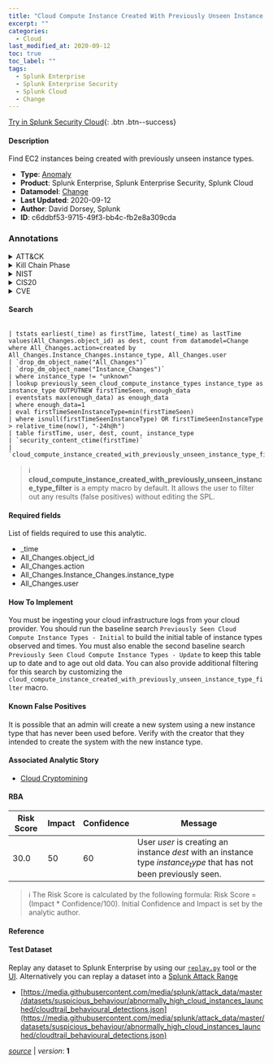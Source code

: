```yaml
---
title: "Cloud Compute Instance Created With Previously Unseen Instance Type"
excerpt: ""
categories:
  - Cloud
last_modified_at: 2020-09-12
toc: true
toc_label: ""
tags:
  - Splunk Enterprise
  - Splunk Enterprise Security
  - Splunk Cloud
  - Change
---
```




[Try in Splunk Security Cloud](https://www.splunk.com/en_us/cyber-security.html){: .btn .btn--success}

#### Description

Find EC2 instances being created with previously unseen instance types.

- **Type**: [Anomaly](https://github.com/splunk/security_content/wiki/Detection-Analytic-Types)
- **Product**: Splunk Enterprise, Splunk Enterprise Security, Splunk Cloud
- **Datamodel**: [Change](https://docs.splunk.com/Documentation/CIM/latest/User/Change)
- **Last Updated**: 2020-09-12
- **Author**: David Dorsey, Splunk
- **ID**: c6ddbf53-9715-49f3-bb4c-fb2e8a309cda

### Annotations
<details>
  <summary>ATT&CK</summary>

<div markdown="1">
</div>
</details>


<details>
  <summary>Kill Chain Phase</summary>

<div markdown="1">

* Actions on Objectives


</div>
</details>


<details>
  <summary>NIST</summary>

<div markdown="1">

* ID.AM



</div>
</details>

<details>
  <summary>CIS20</summary>

<div markdown="1">

* CIS 1



</div>
</details>

<details>
  <summary>CVE</summary>

<div markdown="1">


</div>
</details>


#### Search

```

| tstats earliest(_time) as firstTime, latest(_time) as lastTime values(All_Changes.object_id) as dest, count from datamodel=Change where All_Changes.action=created by All_Changes.Instance_Changes.instance_type, All_Changes.user 
| `drop_dm_object_name("All_Changes")` 
| `drop_dm_object_name("Instance_Changes")` 
| where instance_type != "unknown" 
| lookup previously_seen_cloud_compute_instance_types instance_type as instance_type OUTPUTNEW firstTimeSeen, enough_data 
| eventstats max(enough_data) as enough_data 
| where enough_data=1 
| eval firstTimeSeenInstanceType=min(firstTimeSeen) 
| where isnull(firstTimeSeenInstanceType) OR firstTimeSeenInstanceType > relative_time(now(), "-24h@h") 
| table firstTime, user, dest, count, instance_type 
| `security_content_ctime(firstTime)` 
| `cloud_compute_instance_created_with_previously_unseen_instance_type_filter`
```

> :information_source:
> **cloud_compute_instance_created_with_previously_unseen_instance_type_filter** is a empty macro by default. It allows the user to filter out any results (false positives) without editing the SPL.



#### Required fields
List of fields required to use this analytic.
* _time
* All_Changes.object_id
* All_Changes.action
* All_Changes.Instance_Changes.instance_type
* All_Changes.user



#### How To Implement
You must be ingesting your cloud infrastructure logs from your cloud provider. You should run the baseline search `Previously Seen Cloud Compute Instance Types - Initial` to build the initial table of instance types observed and times. You must also enable the second baseline search `Previously Seen Cloud Compute Instance Types - Update` to keep this table up to date and to age out old data. You can also provide additional filtering for this search by customizing the `cloud_compute_instance_created_with_previously_unseen_instance_type_filter` macro.
#### Known False Positives
It is possible that an admin will create a new system using a new instance type that has never been used before. Verify with the creator that they intended to create the system with the new instance type.

#### Associated Analytic Story
* [Cloud Cryptomining](/stories/cloud_cryptomining)




#### RBA

| Risk Score  | Impact      | Confidence   | Message      |
| ----------- | ----------- |--------------|--------------|
| 30.0 | 50 | 60 | User $user$ is creating an instance $dest$ with an instance type $instance_type$ that has not been previously seen. |


> :information_source:
> The Risk Score is calculated by the following formula: Risk Score = (Impact * Confidence/100). Initial Confidence and Impact is set by the analytic author.


#### Reference


#### Test Dataset
Replay any dataset to Splunk Enterprise by using our [`replay.py`](https://github.com/splunk/attack_data#using-replaypy) tool or the [UI](https://github.com/splunk/attack_data#using-ui).
Alternatively you can replay a dataset into a [Splunk Attack Range](https://github.com/splunk/attack_range#replay-dumps-into-attack-range-splunk-server)

* [https://media.githubusercontent.com/media/splunk/attack_data/master/datasets/suspicious_behaviour/abnormally_high_cloud_instances_launched/cloudtrail_behavioural_detections.json](https://media.githubusercontent.com/media/splunk/attack_data/master/datasets/suspicious_behaviour/abnormally_high_cloud_instances_launched/cloudtrail_behavioural_detections.json)



[*source*](https://github.com/splunk/security_content/tree/develop/detections/cloud/cloud_compute_instance_created_with_previously_unseen_instance_type.yml) \| *version*: **1**